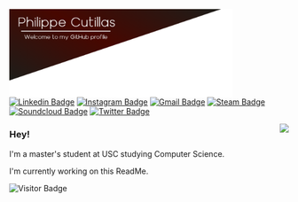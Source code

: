
<img align="left" src="https://github.com/Frenchman98/Frenchman98/blob/main/Resources/githubbanner.png" width="80%" height="80%"/>

[![Linkedin Badge](https://img.shields.io/badge/-philippe--cutillas-0e76a8?style=flat&logo=Linkedin&logoColor=white&link=https://www.linkedin.com/in/philippe-cutillas/)](https://www.linkedin.com/in/philippe-cutillas/)
[![Instagram Badge](https://img.shields.io/badge/-philippecutillas-8a3ab9?style=flat&logo=instagram&logoColor=white&link=https://www.instagram.com/philippecutillas/)](https://www.instagram.com/philippecutillas/)
[![Gmail Badge](https://img.shields.io/badge/-cutillas@usc.edu-B23121?style=flat&logo=Gmail&logoColor=white&link=mailto:cutillas@usc.edu)](mailto:cutillas@usc.edu)
[![Steam Badge](https://img.shields.io/badge/-Space%20Duck-001191?style=flat&logo=steam&logoColor=white&link=https://steamcommunity.com/id/lespaceduck/)](https://steamcommunity.com/id/lespaceduck/)
[![Soundcloud Badge](https://img.shields.io/badge/-PHASΞ%20Music-ff7700?style=flat&logo=soundcloud&logoColor=white&link=https://soundcloud.com/phas3music)](https://soundcloud.com/phas3music)
[![Twitter Badge](https://img.shields.io/badge/-PhilippeFlop-00acee?style=flat&logo=twitter&logoColor=white&link=https://twitter.com/PhilippeFlop)](https://twitter.com/PhilippeFlop)


<img align="right" src="https://github-readme-stats.vercel.app/api?username=Frenchman98&count_private=true&show_icons=true&icon_color=ffffff&title_color=ffffff&text_color=ffffff&bg_color=30,330000,4d0000,330000&hide_title=true&include_all_commits=true"/>

### Hey!

I'm a master's student at USC studying Computer Science.

I'm currently working on this ReadMe.



![Visitor Badge](https://visitor-badge.laobi.icu/badge?page_id=frenchman98.frenchman98)
